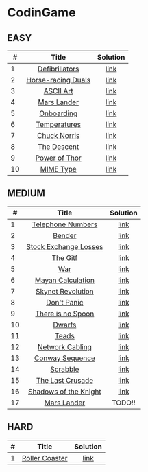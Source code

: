 # CodinGame


## EASY

|   # | Title                                                                            | Solution                         |
| --- | :-----:                                                                          | :-------:                        |
|   1 | [Defibrillators](https://www.codingame.com/training/easy/defibrillators)         | [link](./easy/defibrillators.py) |
|   2 | [Horse-racing Duals](https://www.codingame.com/training/easy/horse-racing-duals) | [link](./easy/horse-racing.py)   |
|   3 | [ASCII Art](https://www.codingame.com/training/easy/ascii-art)                   | [link](./easy/ascii-art.py)      |
|   4 | [Mars Lander](https://www.codingame.com/training/easy/mars-lander-episode-1)     | [link](./easy/mars-lander.py)    |
|   5 | [Onboarding](https://www.codingame.com/training/easy/onboarding)                 | [link](./easy/onboarding.hs)     |
|   6 | [Temperatures](https://www.codingame.com/training/easy/temperatures)             | [link](./easy/temperatures.py)   |
|   7 | [Chuck Norris](https://www.codingame.com/training/easy/chuck-norris)             | [link](./easy/chuck-norris.py)   |
|   8 | [The Descent](https://www.codingame.com/training/easy/the-descent)               | [link](./easy/the-descent.py)    |
|   9 | [Power of Thor](https://www.codingame.com/training/easy/power-of-thor-episode-1) | [link](./easy/power-of-thor.hs)  |
|  10 | [MIME Type](https://www.codingame.com/training/easy/mime-type)                   | [link](./easy/mime-type.py)      |

## MEDIUM
|   # | Title                                                                                              | Solution                                 |
| --- | :-----:                                                                                            | :-------:                                |
|   1 | [Telephone Numbers](https://www.codingame.com/training/medium/telephone-numbers)                   | [link](./medium/telephone-numbers.py)    |
|   2 | [Bender](https://www.codingame.com/training/medium/bender-episode-1)                               | [link](./medium/bender.py)               |
|   3 | [Stock Exchange Losses](https://www.codingame.com/training/medium/stock-exchange-losses)           | [link](./medium/stock-exchange-loses.py) |
|   4 | [The Gitf](https://www.codingame.com/training/medium/the-gift)                                     | [link](./medium/the-gift.py)             |
|   5 | [War](https://www.codingame.com/training/medium/winamax-battle)                                    | [link](./medium/war.py)                  |
|   6 | [Mayan Calculation](https://www.codingame.com/training/medium/mayan-calculation)                   | [link](./medium/mayan-calculation.py)    |
|   7 | [Skynet Revolution](https://www.codingame.com/training/medium/skynet-revolution-episode-1)         | [link](./medium/skynet-virus.py)         |
|   8 | [Don't Panic](https://www.codingame.com/training/medium/don't-panic-episode-1)                     | [link](./medium/paranoid-android.py)     |
|   9 | [There is no Spoon](https://www.codingame.com/training/medium/there-is-no-spoon-episode-1)         | [link](./medium/spoon.py)                |
|  10 | [Dwarfs](https://www.codingame.com/training/medium/dwarfs-standing-on-the-shoulders-of-giants)     | [link](./medium/dwarfs.py)               |
|  11 | [Teads](https://www.codingame.com/training/medium/teads-sponsored-contest)                         | [link](./medium/teads.py)                |
|  12 | [Network Cabling](https://www.codingame.com/training/medium/network-cabling)                       | [link](./medium/network-cabling.py)      |
|  13 | [Conway Sequence](https://www.codingame.com/training/medium/conway-sequence)                       | [link](./medium/conway-sequence.py)      |
|  14 | [Scrabble](https://www.codingame.com/training/medium/scrabble)                                     | [link](./medium/scrabble.py)             |
|  15 | [The Last Crusade](https://www.codingame.com/training/medium/the-last-crusade-episode-1)           | [link](./medium/indiana-level1.py)       |
|  16 | [Shadows of the Knight](https://www.codingame.com/training/medium/shadows-of-the-knight-episode-1) | [link](./medium/heat-detector.py)        |
|  17 | [Mars Lander](https://www.codingame.com/training/medium/mars-lander-episode-2)                     | TODO!!                                   |

## HARD
| #   | Title                                                                    | Solution                         |
| --- | :-----:                                                                  | :-------:                        |
| 1   | [Roller Coaster](https://www.codingame.com/training/hard/roller-coaster) | [link](./hard/roller-coaster.py) |
